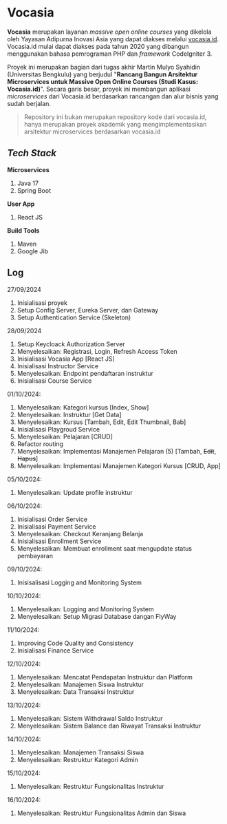 # Vocasia
**Vocasia** merupakan layanan *massive open online courses* yang dikelola oleh Yayasan Adipurna Inovasi Asia yang dapat diakses melalui [vocasia.id](https://vocasia.id). Vocasia.id mulai dapat diakses pada tahun 2020 yang dibangun menggunakan bahasa pemrograman PHP dan *framework* CodeIgniter 3.

Proyek ini merupakan bagian dari tugas akhir Martin Mulyo Syahidin (Universitas Bengkulu) yang berjudul "**Rancang Bangun Arsitektur Microservices untuk Massive Open Online Courses (Studi Kasus: Vocasia.id)**". Secara garis besar, proyek ini membangun aplikasi *microservices* dari Vocasia.id berdasarkan rancangan dan alur bisnis yang sudah berjalan.

> Repository ini bukan merupakan repository kode dari vocasia.id, hanya merupakan proyek akademik yang mengimplementasikan arsitektur microservices berdasarkan vocasia.id

## *Tech Stack*
**Microservices**
1. Java 17
2. Spring Boot

**User App**
1. React JS

**Build Tools**
1. Maven
2. Google Jib

## Log
27/09/2024
1. Inisialisasi proyek
2. Setup Config Server, Eureka Server, dan Gateway
3. Setup Authentication Service (Skeleton)

28/09/2024
1. Setup Keycloack Authorization Server
2. Menyelesaikan: Registrasi, Login, Refresh Access Token
3. Inisialisasi Vocasia App [React JS]
4. Inisialisasi Instructor Service
5. Menyelesaikan: Endpoint pendaftaran instruktur
6. Inisialisasi Course Service

01/10/2024:
1. Menyelesaikan: Kategori kursus [Index, Show]
2. Menyelesaikan: Instruktur [Get Data]
3. Menyelesaikan: Kursus [Tambah, Edit, Edit Thumbnail, Bab]
4. Inisialisasi Playgroud Service
5. Menyelesaikan: Pelajaran [CRUD]
6. Refactor routing
7. Menyelesaikan: Implementasi Manajemen Pelajaran (5) [Tambah, ~~Edit~~, ~~Hapus~~]
8. Menyelesaikan: Implementasi Manajemen Kategori Kursus [CRUD, App]

05/10/2024:
1. Menyelesaikan: Update profile instruktur

06/10/2024:
1. Inisialisasi Order Service
2. Inisialisasi Payment Service
3. Menyelesaikan: Checkout Keranjang Belanja
4. Inisialisasi Enrollment Service
5. Menyelesaikan: Membuat enrollment saat mengupdate status pembayaran

09/10/2024:
1. Inisisalisasi Logging and Monitoring System

10/10/2024:
1. Menyelesaikan: Logging and Monitoring System
2. Menyelesaikan: Setup Migrasi Database dangan FlyWay

11/10/2024:
1. Improving Code Quality and Consistency
2. Inisialisasi Finance Service

12/10/2024:
1. Menyelesaikan: Mencatat Pendapatan Instruktur dan Platform
2. Menyelesaikan: Manajemen Siswa Instruktur
3. Menyelesaikan: Data Transaksi Instruktur

13/10/2024:
1. Menyelesaikan: Sistem Withdrawal Saldo Instruktur
2. Menyelesaikan: Sistem Balance dan Riwayat Transaksi Instruktur

14/10/2024:
1. Menyelesaikan: Manajemen Transaksi Siswa
2. Menyelesaikan: Restruktur Kategori Admin

15/10/2024:
1. Menyelesaikan: Restruktur Fungsionalitas Instruktur

16/10/2024:
1. Menyelesaikan: Restruktur Fungsionalitas Admin dan Siswa
